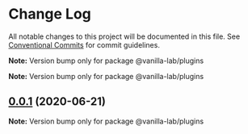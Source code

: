 # Change Log

All notable changes to this project will be documented in this file.
See [Conventional Commits](https://conventionalcommits.org) for commit guidelines.



**Note:** Version bump only for package @vanilla-lab/plugins







**Note:** Version bump only for package @vanilla-lab/plugins





## [0.0.1](https://github.com/vanilla-wm/vanilla-plugins/compare/v0.0.2...v0.0.1) (2020-06-21)

**Note:** Version bump only for package @vanilla-lab/plugins
